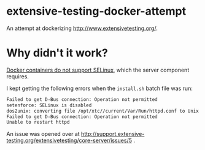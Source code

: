# extensive-testing-docker-attempt
An attempt at dockerizing http://www.extensivetesting.org/.

# Why didn't it work?

 [Docker containers do not support SELinux](http://serverfault.com/questions/757606/how-to-enable-selinux-inside-of-a-centos-docker-container), which the server component requires.
 
 I kept getting the following errors when the `install.sh` batch file was run:
 
 ```bash
 Failed to get D-Bus connection: Operation not permitted
setenforce: SELinux is disabled
dos2unix: converting file /opt/xtc//current/Var/Run/httpd.conf to Unix format ...
Failed to get D-Bus connection: Operation not permitted
Unable to restart httpd
```
An issue was opened over at http://support.extensive-testing.org/extensivetesting/core-server/issues/5 .
